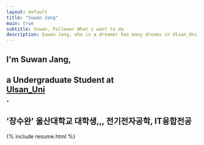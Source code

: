 ```yaml
---
layout: default
title: "Suwan Jang"
main: true
subtitle: Suwan, Follower What i want to do
description: Suwan Jang, who is a dreamer has many dreams in Ulsan_Uni, South Korea. | '장수완' 많은 꿈을 가진 드러머입니다. 울산대학교에 재학중입니다.
---
```

<div class="intro-animation">
<section class="explanation">
    <h1 class="intro">
    I'm Suwan Jang,
    </h1>
    <h1 class="intro">a Undergraduate Student at
        <div class="intro-link">
            <a class="transition" href="http://ulsan.ac.kr/" target="_blank">
                Ulsan_Uni
            </a>
            <div class="underline-mask transition"></div>
            <div class="underline"></div>
        </div>.
    </h1>
    <h2 class="intro">'장수완' 울산대학교 대학생,,, 전기전자공학, IT융합전공</h2>
</section>
</div>
{% include resume.html %}
